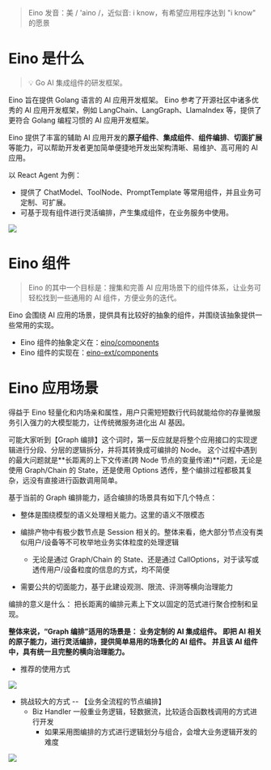 
> Eino 发音：美 / 'aino /，近似音: i know，有希望应用程序达到 "i know" 的愿景

# Eino  是什么

> 💡
> Go AI 集成组件的研发框架。

Eino 旨在提供 Golang 语言的 AI 应用开发框架。 Eino 参考了开源社区中诸多优秀的 AI 应用开发框架，例如 LangChain、LangGraph、LlamaIndex 等，提供了更符合 Golang 编程习惯的 AI 应用开发框架。

Eino 提供了丰富的辅助 AI 应用开发的**原子组件**、**集成组件**、**组件编排**、**切面扩展**等能力，可以帮助开发者更加简单便捷地开发出架构清晰、易维护、高可用的 AI 应用。

以 React Agent 为例：

- 提供了 ChatModel、ToolNode、PromptTemplate 等常用组件，并且业务可定制、可扩展。
- 可基于现有组件进行灵活编排，产生集成组件，在业务服务中使用。

![](/img/eino/react_agent_graph.png)

# Eino 组件

> Eino 的其中一个目标是：搜集和完善 AI 应用场景下的组件体系，让业务可轻松找到一些通用的 AI 组件，方便业务的迭代。

Eino 会围绕 AI 应用的场景，提供具有比较好的抽象的组件，并围绕该抽象提供一些常用的实现。

- Eino 组件的抽象定义在：[eino/components](https://github.com/cloudwego/eino/tree/main/components)
- Eino 组件的实现在：[eino-ext/components](https://github.com/cloudwego/eino-ext/tree/main/components)

# Eino 应用场景

得益于 Eino 轻量化和内场亲和属性，用户只需短短数行代码就能给你的存量微服务引入强力的大模型能力，让传统微服务进化出 AI 基因。

可能大家听到【Graph 编排】这个词时，第一反应就是将整个应用接口的实现逻辑进行分段、分层的逻辑拆分，并将其转换成可编排的 Node。 这个过程中遇到的最大问题就是**长距离的上下文传递(跨 Node 节点的变量传递)**问题，无论是使用 Graph/Chain 的 State，还是使用 Options 透传，整个编排过程都极其复杂，远没有直接进行函数调用简单。

基于当前的 Graph 编排能力，适合编排的场景具有如下几个特点：

- 整体是围绕模型的语义处理相关能力。这里的语义不限模态
- 编排产物中有极少数节点是 Session 相关的。整体来看，绝大部分节点没有类似用户/设备等不可枚举地业务实体粒度的处理逻辑

    - 无论是通过 Graph/Chain 的 State、还是通过 CallOptions，对于读写或透传用户/设备粒度的信息的方式，均不简便
- 需要公共的切面能力，基于此建设观测、限流、评测等横向治理能力

编排的意义是什么： 把长距离的编排元素上下文以固定的范式进行聚合控制和呈现。

**整体来说，“Graph 编排”适用的场景是： 业务定制的 AI 集成组件。  ****即把 AI 相关的原子能力，进行灵活编排****，提供简单易用的场景化的 AI 组件。 并且该 AI 组件中，具有统一且完整的横向治理能力。**

- 推荐的使用方式

![](/img/eino/recommend_way_of_handler.png)

- 挑战较大的方式 -- 【业务全流程的节点编排】
    - Biz Handler 一般重业务逻辑，轻数据流，比较适合函数栈调用的方式进行开发
        - 如果采用图编排的方式进行逻辑划分与组合，会增大业务逻辑开发的难度

![](/img/eino/big_challenge_graph.png)
